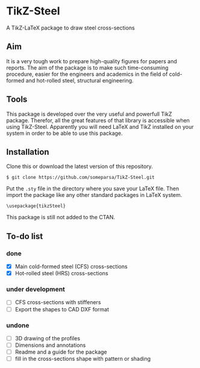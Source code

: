 # TikZ-Steel
A TikZ-LaTeX package to draw steel cross-sections

## Aim
It is a very tough work to prepare high-quality figures for papers and reports. The aim of the package is to make such time-consuming procedure, easier for the engineers and academics in the field of cold-formed and hot-rolled steel, structural engineering.

## Tools
This package is developed over the very useful and powerfull TikZ package. Therefor, all the great features of that library is accessible when using TikZ-Steel. Apparently you will need LaTeX and TikZ installed on your system in order to be able to use this package.

## Installation
Clone this or download the latest version of this repository.

`$ git clone https://github.com/someparsa/TikZ-Steel.git`

Put the `.sty` file in the directory where you save your LaTeX file. Then import the package like any other standard packages in LaTeX system.

`\usepackage{tikzSteel}`

This package is still not added to the CTAN.

## To-do list

### done
- [x] Main cold-formed steel (CFS) cross-sections
- [x] Hot-rolled steel (HRS) cross-sections

### under development
- [ ] CFS cross-sections with stiffeners
- [ ] Export the shapes to CAD DXF format

### undone
<!-- - [ ] More CFS cross-sections to be added -->
- [ ] 3D drawing of the profiles
- [ ] Dimensions and annotations
- [ ] Readme and a guide for the package
- [ ] fill in the cross-sections shape with pattern or shading
